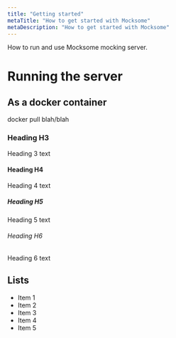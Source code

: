 ```yaml
---
title: "Getting started"
metaTitle: "How to get started with Mocksome"
metaDescription: "How to get started with Mocksome"
---
```


How to run and use Mocksome mocking server.

# Running the server

## As a docker container
docker pull blah/blah

### Heading H3
Heading 3 text

#### Heading H4
Heading 4 text

##### Heading H5
Heading 5 text

###### Heading H6
Heading 6 text

## Lists
- Item 1
- Item 2
- Item 3
- Item 4
- Item 5
